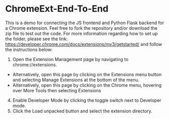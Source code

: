 # ChromeExt-End-To-End

This is a demo for connecting the JS frontend and Python Flask backend for a Chrome extension. Feel free to fork the repository and/or download the zip file to test out the code. For more information regarding how to set up the folder, please see the link: https://developer.chrome.com/docs/extensions/mv3/getstarted/ and follow the instructions below:
1. Open the Extension Management page by navigating to chrome://extensions.
  - Alternatively, open this page by clicking on the Extensions menu button and selecting Manage Extensions at the bottom of the menu.
  - Alternatively, open this page by clicking on the Chrome menu, hovering over More Tools then selecting Extensions
4. Enable Developer Mode by clicking the toggle switch next to Developer mode.
5. Click the Load unpacked button and select the extension directory.

